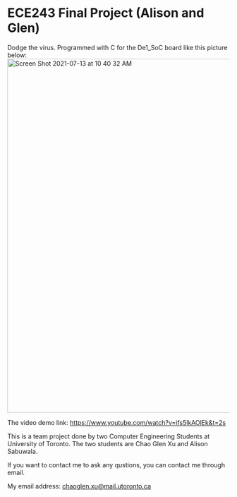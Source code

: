 
# ECE243 Final Project (Alison and Glen)
Dodge the virus.
Programmed with C for the De1_SoC board like this picture below:
<img width="802" alt="Screen Shot 2021-07-13 at 10 40 32 AM" src="https://user-images.githubusercontent.com/59375616/125472019-2d69d18d-d681-428d-8cb6-abe71f1d6199.png">


The video demo link: https://www.youtube.com/watch?v=ifs5lkAOlEk&t=2s


This is a team project done by two Computer Engineering Students at University of Toronto. The two students are Chao Glen Xu and Alison Sabuwala.

If you want to contact me to ask any qustions, you can contact me through email.


My email address: chaoglen.xu@mail.utoronto.ca
